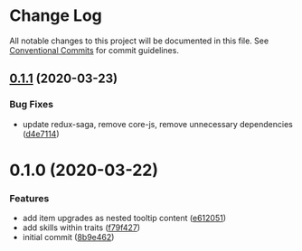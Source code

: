 # Change Log

All notable changes to this project will be documented in this file.
See [Conventional Commits](https://conventionalcommits.org) for commit guidelines.

## [0.1.1](https://github.com/ManuelHaag/gw2-ui/tree/master/packages/gw2-ui-components/compare/gw2-ui-components@0.1.0...gw2-ui-components@0.1.1) (2020-03-23)


### Bug Fixes

* update redux-saga, remove core-js, remove unnecessary dependencies ([d4e7114](https://github.com/ManuelHaag/gw2-ui/tree/master/packages/gw2-ui-components/commit/d4e71142a66d720f71edad94ef652406d47bf2fe))





# 0.1.0 (2020-03-22)


### Features

* add item upgrades as nested tooltip content ([e612051](https://github.com/ManuelHaag/gw2-ui/tree/master/packages/gw2-ui-components/commit/e6120517b15b1b21ae4f3e96228ad95e1b427566))
* add skills within traits ([f79f427](https://github.com/ManuelHaag/gw2-ui/tree/master/packages/gw2-ui-components/commit/f79f42756a43acc006404839bb72f25d17a40aee))
* initial commit ([8b9e462](https://github.com/ManuelHaag/gw2-ui/tree/master/packages/gw2-ui-components/commit/8b9e46288d3804f92ae87ddb0e41d23bdaa0126b))
